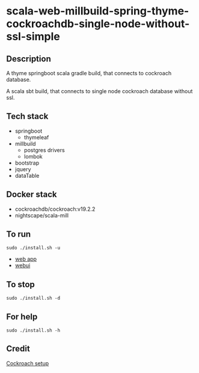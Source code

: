 # scala-web-millbuild-spring-thyme-cockroachdb-single-node-without-ssl-simple

## Description
A thyme springboot scala gradle build,
that connects to cockroach database.

A scala sbt build, that connects to single node
cockroach database without ssl.

## Tech stack
- springboot
  - thymeleaf
- millbuild
  - postgres drivers
  - lombok
- bootstrap
- jquery
- dataTable

## Docker stack
- cockroachdb/cockroach:v19.2.2
- nightscape/scala-mill

## To run
`sudo ./install.sh -u`
- [web app](http://localhost)
- [webui](http://localhost:8080)

## To stop
`sudo ./install.sh -d`

## For help
`sudo ./install.sh -h`

## Credit
[Cockroach setup](https://github.com/s0rg/cockroach-compose)
